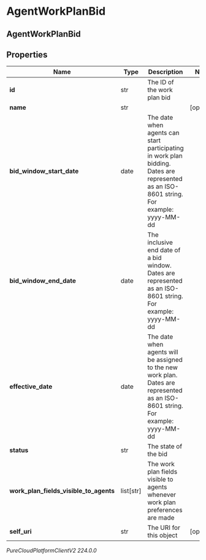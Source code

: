 # AgentWorkPlanBid

## AgentWorkPlanBid

## Properties

|Name | Type | Description | Notes|
|------------ | ------------- | ------------- | -------------|
| **id** | str | The ID of the work plan bid | |
| **name** | str |  | [optional] |
| **bid_window_start_date** | date | The date when agents can start participating in work plan bidding. Dates are represented as an ISO-8601 string. For example: yyyy-MM-dd | |
| **bid_window_end_date** | date | The inclusive end date of a bid window. Dates are represented as an ISO-8601 string. For example: yyyy-MM-dd | |
| **effective_date** | date | The date when agents will be assigned to the new work plan. Dates are represented as an ISO-8601 string. For example: yyyy-MM-dd | |
| **status** | str | The state of the bid | |
| **work_plan_fields_visible_to_agents** | list[str] | The work plan fields visible to agents whenever work plan preferences are made | |
| **self_uri** | str | The URI for this object | [optional] |



_PureCloudPlatformClientV2 224.0.0_
